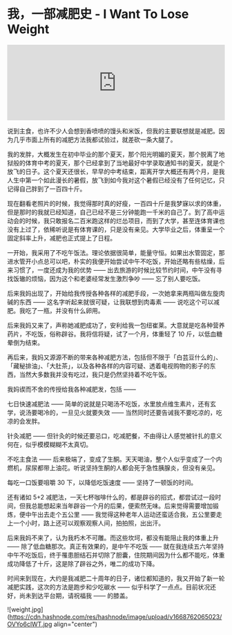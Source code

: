 # 我，一部减肥史 - I Want To Lose Weight

<iframe allow="autoplay *; encrypted-media *; fullscreen *; clipboard-write" frameborder="0" height="175" style="width:100%;max-width:660px;overflow:hidden;background:transparent;" sandbox="allow-forms allow-popups allow-same-origin allow-scripts allow-storage-access-by-user-activation allow-top-navigation-by-user-activation" src="https://embed.podcasts.apple.com/cn/podcast/%E4%B8%BA%E4%BA%86%E5%A4%9A%E6%B4%BB%E5%87%A0%E5%B9%B4-%E4%BA%BA%E7%B1%BB%E7%BB%88%E4%BA%8E%E5%AF%B9%E7%B2%97%E6%9D%82%E7%B2%AE%E4%B8%8B%E6%89%8B%E4%BA%86/id1517042753?i=1000586460009"></iframe>

说到主食，也许不少人会想到香喷喷的馒头和米饭，但我的主要联想就是减肥。因为几乎市面上所有的减肥方法我都试验过，就差砍一条大腿了。

我的发胖，大概发生在初中毕业的那个夏天，那个阳光明媚的夏天，那个脱离了地狱般的体育中考的夏天，那个已经拿到了当地最好中学录取通知书的夏天，就是个放飞的日子。这个夏天还很长，早早的中考结束，距离开学大概还有两个月，是我人生中第一个如此漫长的暑假，放飞到如今我对这个暑假已经没有了任何记忆，只记得自己胖到了一百四十斤。

现在翻看老照片的时候，我觉得那时真的好瘦，一百四十斤是我梦寐以求的体重，但是那时的我就已经知道，自己已经不是三分钟能跑一千米的自己了。到了高中运动会的时候，我只敢报名二百米跑这样的烂怂项目，而到了大学，甚至连体育课也没有上过了，依稀听说是有体育课的，只是没有亲见。大学毕业之后，体重呈一个固定斜率上升，减肥也正式提上了日程。

一开始，我采用了不吃午饭法。理论依据很简单，能量守恒。如果出水管固定，那进水管开小点总可以吧，朴实的我便开始尝试中午不吃饭，开始还略有些枯燥，后来习惯了，一度还成为我的优势 —— 出去旅游的时候比较节约时间，中午没有寻找饭辙的烦恼，因为这个和老婆经常发生激烈争吵 —— 忘了别人要吃饭。

后来我妈出现了，开始给我传授各种各样的减肥手段，一次她拿来两瓶叫做左旋肉碱的东西 —— 这名字听起来就很可疑，让我联想到肉毒素 —— 说吃这个可以减肥。我吃了一瓶，并没有什么卵用。

后来我妈又来了，声称她减肥成功了，安利给我一包纽崔莱。大意就是吃各种营养药片，不吃饭，俗称辟谷。我将信将疑，试了一个月，体重轻了 10 斤，以低血糖晕倒为结束。

再后来，我妈又源源不断的带来各种减肥方法，包括但不限于「白芸豆什么的」、「藏秘排油」、「大肚茶」，以及各种各样的内容可疑、透着电视购物的影子的东西，当然大多数我并没有吃过，我只是仍然坚持着不吃午饭。

我妈锲而不舍的传授给我各种减肥发，包括 ——

七日快速减肥法 —— 简单的说就是只喝汤不吃饭，水里放点维生素片，还有玄学，说汤要喝冷的，一旦见火就要失效 —— 当然同时还要告诫我不要吃凉的，吃凉的会发胖。

针灸减肥 —— 但针灸的时候还要忌口，吃减肥餐，不由得让人感觉被针扎的意义何在，似乎模模糊糊不太真切。

不吃主食法 —— 后来极端了，变成了生酮。天天喝油，整个人似乎变成了一个内燃机，尿尿都带上油花。听说坚持生酮的人都会死于急性胰腺炎，但没有亲见。

每吃一口饭要咀嚼 30 下，以降低吃饭速度 —— 坚持了一顿饭的时间。

还有诸如 5+2 减肥法，一天七杯咖啡什么的，都是辟谷的招式，都尝试过一段时间，但我总能想起来当年辟谷一个月的后果，便索然无味。后来觉得需要增加锻炼，便中午出去走个五公里 —— 我觉得这种老年人运动还蛮适合我，五公里要走上一个小时，路上还可以观察观察人间，拍拍照，出出汗。

后来我妈不来了，认为我朽木不可雕。而这些坎坷，都没有能阻止我的体重上升 —— 除了低血糖那次。真正有效果的，是中午不吃饭 —— 就在我连续五六年坚持中午不吃饭后，终于罹患胆结石并切除了胆囊，住院期间因为什么都不能吃，体重成功降低了十斤，这是除了辟谷之外，唯二的成功下降。

时间来到现在，大约是我减肥二十周年的日子，诸位都知道的，我又开始了新一轮减肥实践，这次的方法是跑步和少吃碳水 —— 似乎科学了一点点。目前状况还好，尚未到达平台期，请祝福我 —— 的膝盖。


![weight.jpg](https://cdn.hashnode.com/res/hashnode/image/upload/v1668762065023/OVYo6clWT.jpg align="center")

